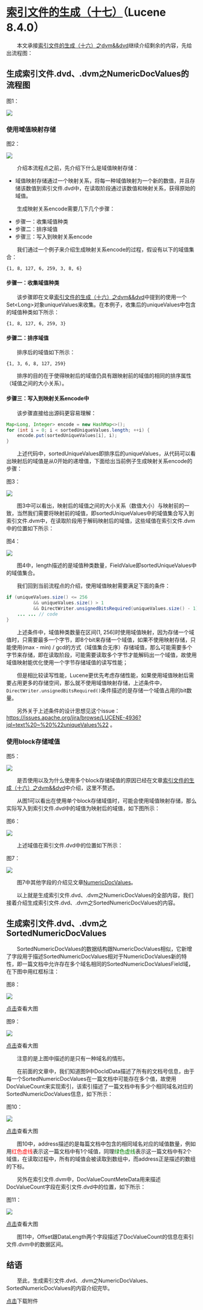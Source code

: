 # [索引文件的生成（十七）](https://www.amazingkoala.com.cn/Lucene/Index/)（Lucene 8.4.0）

&emsp;&emsp;本文承接[索引文件的生成（十六）之dvm&&dvd](https://www.amazingkoala.com.cn/Lucene/Index/2020/0518/142.html)继续介绍剩余的内容，先给出流程图：

## 生成索引文件.dvd、.dvm之NumericDocValues的流程图

图1：

<img src="索引文件的生成（十七）-image/1.png">

### 使用域值映射存储

图2：

<img src="索引文件的生成（十七）-image/2.png">

&emsp;&emsp;介绍本流程点之前，先介绍下什么是域值映射存储：

- 域值映射存储通过一个映射关系，将每一种域值映射为一个新的数值，并且存储该数值到索引文件.dvd中，在读取阶段通过该数值和映射关系，获得原始的域值。

&emsp;&emsp;生成映射关系encode需要几下几个步骤：

- 步骤一：收集域值种类
- 步骤二：排序域值
- 步骤三：写入到映射关系encode

&emsp;&emsp;我们通过一个例子来介绍生成映射关系encode的过程，假设有以下的域值集合：

```text
{1, 8, 127, 6, 259, 3, 8, 6}
```

#### 步骤一：收集域值种类

&emsp;&emsp;该步骤即在文章[索引文件的生成（十六）之dvm&&dvd](https://www.amazingkoala.com.cn/Lucene/Index/2020/0518/142.html)中提到的使用一个Set\<Long\>对象uniqueValues来收集。在本例子，收集后的uniqueValues中包含的域值种类如下所示：

```text
{1, 8, 127, 6, 259, 3}
```

#### 步骤二：排序域值

&emsp;&emsp;排序后的域值如下所示：

```text
{1, 3, 6, 8, 127, 259}
```

&emsp;&emsp;排序的目的在于使得映射后的域值仍具有跟映射前的域值的相同的排序属性（域值之间的大小关系）。

#### 步骤三：写入到映射关系encode中

&emsp;&emsp;该步骤直接给出源码更容易理解：

```java
Map<Long, Integer> encode = new HashMap<>();
for (int i = 0; i < sortedUniqueValues.length; ++i) {
    encode.put(sortedUniqueValues[i], i);
}

```

&emsp;&emsp;上述代码中，sortedUniqueValues即排序后的uniqueValues，从代码可以看出映射后的域值是从0开始的递增值，下面给出当前例子生成映射关系encode的步骤：

图3：

<img src="索引文件的生成（十七）-image/3.png">

&emsp;&emsp;图3中可以看出，映射后的域值之间的大小关系（数值大小）与映射前的一致，当然我们需要将映射前的域值，即sortedUniqueValues中的域值集合写入到索引文件.dvm中，在读取阶段用于解码映射后的域值，这些域值在索引文件.dvm中的位置如下所示：

图4：

<img src="索引文件的生成（十七）-image/4.png">

&emsp;&emsp;图4中，length描述的是域值种类数量，FieldValue即sortedUniqueValues中的域值集合。

&emsp;&emsp;我们回到当前流程点的介绍，使用域值映射需要满足下面的条件：

```java
if (uniqueValues.size() <= 256
          && uniqueValues.size() > 1
          && DirectWriter.unsignedBitsRequired(uniqueValues.size() - 1) < DirectWriter.unsignedBitsRequired((max - min) / gcd)) {
    ... ... // code          
}
```

&emsp;&emsp;上述条件中，域值种类数量在区间(1, 256]时使用域值映射，因为存储一个域值时，只需要最多一个字节，即8个bit来存储一个域值，如果不使用映射存储，只能使用(max - min) / gcd的方式（域值集合无序）存储域值，那么可能需要多个字节来存储，即在读取阶段，可能需要读取多个字节才能解码出一个域值，故使用域值映射能优化使用一个字节存储域值的读写性能；

&emsp;&emsp;但是相比较读写性能，Lucene更优先考虑存储性能，如果使用域值映射后需要占用更多的存储空间，那么就不使用域值映射存储，上述条件中，`DirectWriter.unsignedBitsRequired()`条件描述的是存储一个域值占用的bit数量。

&emsp;&emsp;另外关于上述条件的设计思想见这个issue： https://issues.apache.org/jira/browse/LUCENE-4936?jql=text%20~%20%22uniqueValues%22 。

### 使用block存储域值

图5：

<img src="索引文件的生成（十七）-image/5.png">

&emsp;&emsp;是否使用以及为什么使用多个block存储域值的原因已经在文章[索引文件的生成（十六）之dvm&&dvd](https://www.amazingkoala.com.cn/Lucene/Index/2020/0518/142.html)中介绍，这里不赘述。

&emsp;&emsp;从图1可以看出在使用单个block存储域值时，可能会使用域值映射存储，那么实际写入到索引文件.dvd中的域值为映射后的域值，如下图所示：

图6：

<img src="索引文件的生成（十七）-image/6.png">

&emsp;&emsp;上述域值在索引文件.dvd中的位置如下所示：

图7：

<img src="索引文件的生成（十七）-image/7.png">

&emsp;&emsp;图7中其他字段的介绍见文章[NumericDocValues](https://www.amazingkoala.com.cn/Lucene/DocValues/2019/0409/46.html)。

&emsp;&emsp;以上就是生成索引文件.dvd、.dvm之NumericDocValues的全部内容，我们接着介绍生成索引文件.dvd、.dvm之SortedNumericDocValues的内容。

## 生成索引文件.dvd、.dvm之SortedNumericDocValues

&emsp;&emsp;SortedNumericDocValues的数据结构跟NumericDocValues相似，它新增了字段用于描述SortedNumericDocValues相对于NumericDocValues新的特性，即一篇文档中允许存在多个域名相同的SortedNumericDocValuesField域，在下图中用红框标注：

图8：

<img src="索引文件的生成（十七）-image/8.png">

[点击]()查看大图

图9：

<img src="索引文件的生成（十七）-image/9.png">

[点击]()查看大图

&emsp;&emsp;注意的是上图中描述的是只有一种域名的情形。

&emsp;&emsp;在前面的文章中，我们知道图9中DocIdData描述了所有的文档号信息，由于每一个SortedNumericDocValues在一篇文档中可能存在多个值，故使用DocValueCount来实现索引，该索引描述了一篇文档中有多少个相同域名对应的SortedNumericDocValues信息，如下所示：

图10：

<img src="索引文件的生成（十七）-image/10.png">

[点击]()查看大图

&emsp;&emsp;图10中，address描述的是每篇文档中包含的相同域名对应的域值数量，例如用<font color=Red>红色虚线</font>表示这一篇文档中有1个域值，同理<font color=Green>绿色虚线</font>表示这一篇文档中有2个域值，在读取过程中，所有的域值会被读取到数组中，而address正是描述的数组的下标。

&emsp;&emsp;另外在索引文件.dvm中，DocValueCountMeteData用来描述DocValueCount字段在索引文件.dvd中的位置，如下所示：

图11：

<img src="索引文件的生成（十七）-image/11.png">

[点击]()查看大图

&emsp;&emsp;图11中，Offset跟DataLength两个字段描述了DocValueCount的信息在索引文件.dvm中的数据区间。

## 结语

&emsp;&emsp;至此，生成索引文件.dvd、.dvm之NumericDocValues、SortedNumericDocValues的内容介绍完毕。

[点击](http://www.amazingkoala.com.cn/attachment/Lucene/Index/索引文件的生成/索引文件的生成（十七）/索引文件的生成（十七）.zip)下载附件